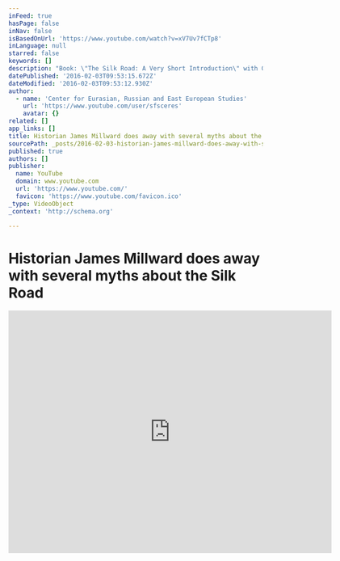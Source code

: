 ```yaml
---
inFeed: true
hasPage: false
inNav: false
isBasedOnUrl: 'https://www.youtube.com/watch?v=xV7Uv7fCTp8'
inLanguage: null
starred: false
keywords: []
description: "Book: \"The Silk Road: A Very Short Introduction\" with GU's own James Millward April 15, 2013 James Millward's new book, The Silk Road: A Very Short Introduction (Oxford University Press, 2013) has been published. It is both an introduction to, and provocative argument about, the nature and significance of trans-Eurasian exchanges in world history."
datePublished: '2016-02-03T09:53:15.672Z'
dateModified: '2016-02-03T09:53:12.930Z'
author:
  - name: 'Center for Eurasian, Russian and East European Studies'
    url: 'https://www.youtube.com/user/sfsceres'
    avatar: {}
related: []
app_links: []
title: Historian James Millward does away with several myths about the Silk Road
sourcePath: _posts/2016-02-03-historian-james-millward-does-away-with-several-myths-about.md
published: true
authors: []
publisher:
  name: YouTube
  domain: www.youtube.com
  url: 'https://www.youtube.com/'
  favicon: 'https://www.youtube.com/favicon.ico'
_type: VideoObject
_context: 'http://schema.org'

---
```

# Historian James Millward does away with several myths about the Silk Road

<iframe src="https://cdn.embedly.com/widgets/media.html?src=https%3A%2F%2Fwww.youtube.com%2Fembed%2FxV7Uv7fCTp8%3Ffeature%3Doembed&amp;url=https%3A%2F%2Fwww.youtube.com%2Fwatch%3Fv%3DxV7Uv7fCTp8&amp;image=https%3A%2F%2Fi.ytimg.com%2Fvi%2FxV7Uv7fCTp8%2Fhqdefault.jpg&amp;key=b7d04c9b404c499eba89ee7072e1c4f7&amp;type=text%2Fhtml&amp;schema=youtube" width="640" height="480" scrolling="no" frameborder="0" allowfullscreen="allowfullscreen" style=""></iframe>